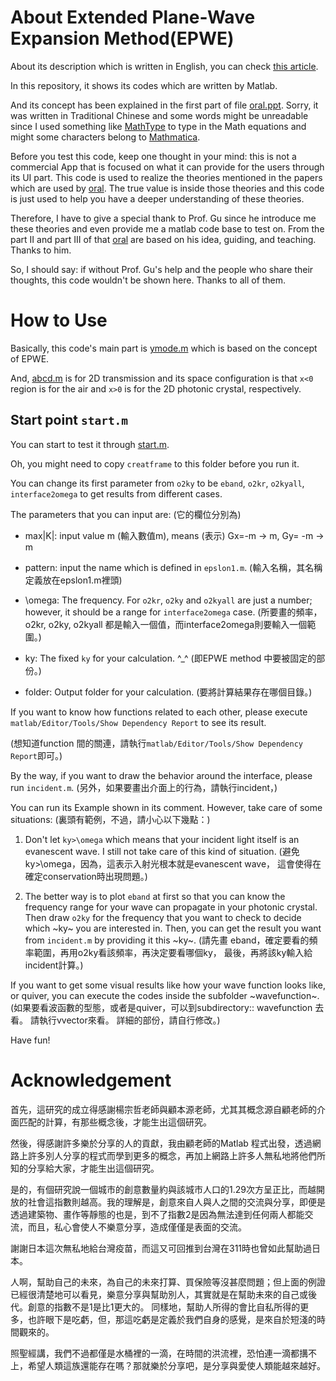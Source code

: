# About Extended Plane-Wave Expansion Method(EPWE)
About its description which is written in English, you can check [this article](https://link.aps.org/doi/10.1103/PhysRevB.72.195118).

In this repository, it shows its codes which are written by Matlab. 

And its concept has been explained in the first part of file [oral.ppt](oral.ppt). Sorry, it was written in Traditional Chinese and some words might be unreadable since I used something like [MathType](https://docs.wiris.com/en/mathtype/start) to type in the Math equations and might some characters belong to [Mathmatica](https://www.wolfram.com/mathematica/).

Before you test this code, keep one thought in your mind: this is not a commercial App that is focused on what it can provide for the users through its UI part. 
This code is used to realize the theories mentioned in the papers which are used by [oral](oral.ppt).
The true value is inside those theories and this code is just used to help you have a deeper understanding of these theories.

Therefore, I have to give a special thank to Prof. Gu since he introduce me these theories and even provide me a matlab code base to test on.
From the part II and part III of that [oral](oral.ppt) are based on his idea, guiding, and teaching. Thanks to him.

So, I should say: if without Prof. Gu's help and the people who share their thoughts, this code wouldn't be shown here. Thanks to all of them.
# How to Use
Basically, this code's main part is [ymode.m](ymode.m) which is based on the concept of EPWE.

And, [abcd.m](abcd.m) is for 2D transmission and its space configuration is that `x<0` region is for the air and `x>0` is for the 2D photonic crystal, respectively.

## Start point `start.m`
You can start to test it through [start.m](start.m).

Oh, you might need to copy `creatframe` to this folder before you run it.

You can change its first parameter from `o2ky` to be `eband`, `o2kr`, `o2kyall`, `interface2omega` to get results from different cases.

The parameters that you can input are:   (它的欄位分別為)

* max|K|: input value m (輸入數值m), means (表示) Gx=-m -> m, Gy= -m -> m

* pattern: input the name which is defined in `epslon1.m`. (輸入名稱，其名稱定義放在epslon1.m裡頭)

* \omega: The frequency. For `o2kr`, `o2ky` and `o2kyall` are just a number; however, it should be a range for `interface2omega` case. (所要畫的頻率，o2kr, o2ky, o2kyall 都是輸入一個值，而interface2omega則要輸入一個範圍。)

* ky: The fixed `ky` for your calculation. ^_^ (即EPWE method 中要被固定的部份。)

* folder: Output folder for your calculation. (要將計算結果存在哪個目錄。)

If you want to know how functions related to each other, please execute `matlab/Editor/Tools/Show Dependency Report` to see its result.

(想知道function 間的關連，請執行`matlab/Editor/Tools/Show Dependency Report`即可。)

By the way, if you want to draw the behavior around the interface, please run `incident.m`.
(另外，如果要畫出介面上的行為，請執行incident，)

You can run its Example shown in its comment. However, take care of some situations: 
(裏頭有範例，不過，請小心以下幾點：)

1. Don't let `ky>\omega` which means that your incident light itself is an evanescent wave. I still not take care of this kind of situation.
(避免ky>\omega，因為，這表示入射光根本就是evanescent wave，
這會使得在確定conservation時出現問題。)

2. The better way is to plot `eband` at first so that you can know the frequency range for your wave can propagate in your photonic crystal. Then draw `o2ky` for the frequency that you want to check to decide which ~ky~ you are interested in. Then, you can get the result you want from `incident.m` by providing it this ~ky~. 
(請先畫 eband，確定要看的頻率範圍，再用o2ky看該頻率，再決定要看哪個ky，
最後，再將該ky輸入給incident計算。)


If you want to get some visual results like how your wave function looks like, or quiver, you can execute the codes inside the subfolder ~wavefunction~.
(如果要看波函數的型態，或者是quiver，可以到subdirectory:: wavefunction 去看。
請執行vvector來看。
詳細的部份，請自行修改。)

Have fun!

# Acknowledgement
首先，這研究的成立得感謝楊宗哲老師與顧本源老師，尤其其概念源自顧老師的介面匹配的計算，有那些概念後，才能生出這個研究。

然後，得感謝許多樂於分享的人的貢獻，我由顧老師的Matlab 程式出發，透過網路上許多別人分享的程式而學到更多的概念，再加上網路上許多人無私地將他們所知的分享給大家，才能生出這個研究。

是的，有個研究說一個城市的創意數量約與該城市人口的1.29次方呈正比，而越開放的社會這指數則越高。我的理解是，創意來自人與人之間的交流與分享，即便是透過建築物、畫作等靜態的也是，到不了指數2是因為無法達到任何兩人都能交流，而且，私心會使人不樂意分享，造成僅僅是表面的交流。

謝謝日本這次無私地給台灣疫苗，而這又可回推到台灣在311時也曾如此幫助過日本。

人啊，幫助自己的未來，為自己的未來打算、買保險等沒甚麼問題；但上面的例證已經很清楚地可以看見，樂意分享與幫助別人，其實就是在幫助未來的自己或後代。創意的指數不是1是比1更大的。
同樣地，幫助人所得的會比自私所得的更多，也許眼下是吃虧，但，那這吃虧是定義於我們自身的感覺，是來自於短淺的時間觀來的。

照聖經講，我們不過都僅是水桶裡的一滴，在時間的洪流裡，恐怕連一滴都搆不上，希望人類這族還能存在嗎？那就樂於分享吧，是分享與愛使人類能越來越好。